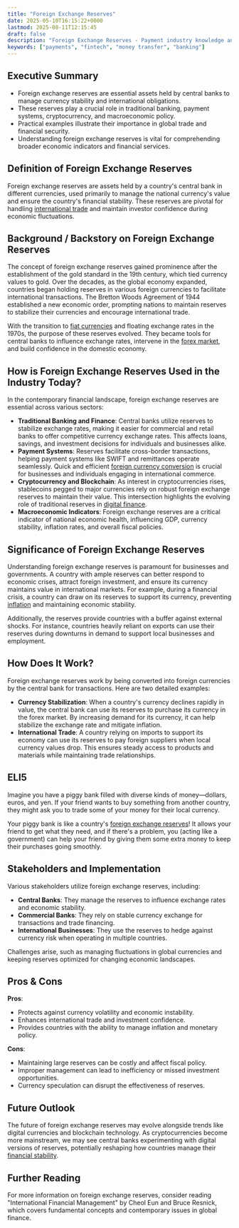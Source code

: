 ```yaml
---
title: "Foreign Exchange Reserves"
date: 2025-05-10T16:15:22+0000
lastmod: 2025-08-11T12:15:45
draft: false
description: "Foreign Exchange Reserves - Payment industry knowledge and insights"
keywords: ["payments", "fintech", "money transfer", "banking"]
---
```


## Executive Summary

- Foreign exchange reserves are essential assets held by central banks to manage currency stability and international obligations.
- These reserves play a crucial role in traditional banking, payment systems, cryptocurrency, and macroeconomic policy.
- Practical examples illustrate their importance in global trade and financial security.
- Understanding foreign exchange reserves is vital for comprehending broader economic indicators and financial services.

## Definition of Foreign Exchange Reserves
Foreign exchange reserves are assets held by a country's central bank in different currencies, used primarily to manage the national currency's value and ensure the country's financial stability. These reserves are pivotal for handling [international trade](https://faisalkhanllc.xyz/resources/payments-wiki/i/international-trade/) and maintain investor confidence during economic fluctuations.

## Background / Backstory on Foreign Exchange Reserves
The concept of foreign exchange reserves gained prominence after the establishment of the gold standard in the 19th century, which tied currency values to gold. Over the decades, as the global economy expanded, countries began holding reserves in various foreign currencies to facilitate international transactions. The Bretton Woods Agreement of 1944 established a new economic order, prompting nations to maintain reserves to stabilize their currencies and encourage international trade.

With the transition to [fiat currencies](https://faisalkhanllc.xyz/resources/payments-wiki/f/fiat-currency/) and floating exchange rates in the 1970s, the purpose of these reserves evolved. They became tools for central banks to influence exchange rates, intervene in the [forex market](https://faisalkhanllc.xyz/resources/payments-wiki/f/fx-foreign-exchange/), and build confidence in the domestic economy.

## How is Foreign Exchange Reserves Used in the Industry Today?
In the contemporary financial landscape, foreign exchange reserves are essential across various sectors:

- **Traditional Banking and Finance**: Central banks utilize reserves to stabilize exchange rates, making it easier for commercial and retail banks to offer competitive currency exchange rates. This affects loans, savings, and investment decisions for individuals and businesses alike.
- **Payment Systems**: Reserves facilitate cross-border transactions, helping payment systems like SWIFT and remittances operate seamlessly. Quick and efficient [foreign currency conversion](https://faisalkhanllc.xyz/resources/payments-wiki/f/foreign-exchange-conversion/) is crucial for businesses and individuals engaging in international commerce.
- **Cryptocurrency and Blockchain**: As interest in cryptocurrencies rises, stablecoins pegged to major currencies rely on robust foreign exchange reserves to maintain their value. This intersection highlights the evolving role of traditional reserves in [digital finance](https://faisalkhanllc.xyz/resources/payments-wiki/b/blockchain/).
- **Macroeconomic Indicators**: Foreign exchange reserves are a critical indicator of national economic health, influencing GDP, currency stability, inflation rates, and overall fiscal policies.

## Significance of Foreign Exchange Reserves
Understanding foreign exchange reserves is paramount for businesses and governments. A country with ample reserves can better respond to economic crises, attract foreign investment, and ensure its currency maintains value in international markets. For example, during a financial crisis, a country can draw on its reserves to support its currency, preventing [inflation](https://faisalkhanllc.xyz/resources/payments-wiki/i/inflation/) and maintaining economic stability.

Additionally, the reserves provide countries with a buffer against external shocks. For instance, countries heavily reliant on exports can use their reserves during downturns in demand to support local businesses and employment.

## How Does It Work?
Foreign exchange reserves work by being converted into foreign currencies by the central bank for transactions. Here are two detailed examples:

- **Currency Stabilization**: When a country's currency declines rapidly in value, the central bank can use its reserves to purchase its currency in the forex market. By increasing demand for its currency, it can help stabilize the exchange rate and mitigate inflation. 
- **International Trade**: A country relying on imports to support its economy can use its reserves to pay foreign suppliers when local currency values drop. This ensures steady access to products and materials while maintaining trade relationships.

## ELI5
Imagine you have a piggy bank filled with diverse kinds of money—dollars, euros, and yen. If your friend wants to buy something from another country, they might ask you to trade some of your money for their local currency. 

Your piggy bank is like a country's [foreign exchange reserves](https://faisalkhanllc.xyz/resources/payments-wiki/f/foreign-reserves/)! It allows your friend to get what they need, and if there's a problem, you (acting like a government) can help your friend by giving them some extra money to keep their purchases going smoothly.

## Stakeholders and Implementation
Various stakeholders utilize foreign exchange reserves, including:

- **Central Banks**: They manage the reserves to influence exchange rates and economic stability.
- **Commercial Banks**: They rely on stable currency exchange for transactions and trade financing.
- **International Businesses**: They use the reserves to hedge against currency risk when operating in multiple countries.

Challenges arise, such as managing fluctuations in global currencies and keeping reserves optimized for changing economic landscapes.

## Pros & Cons
**Pros**:

- Protects against currency volatility and economic instability.
- Enhances international trade and investment confidence.
- Provides countries with the ability to manage inflation and monetary policy.

**Cons**:

- Maintaining large reserves can be costly and affect fiscal policy.
- Improper management can lead to inefficiency or missed investment opportunities.
- Currency speculation can disrupt the effectiveness of reserves.

## Future Outlook
The future of foreign exchange reserves may evolve alongside trends like digital currencies and blockchain technology. As cryptocurrencies become more mainstream, we may see central banks experimenting with digital versions of reserves, potentially reshaping how countries manage their [financial stability](https://faisalkhanllc.xyz/resources/payments-wiki/f/financial-stability/).

## Further Reading
For more information on foreign exchange reserves, consider reading "International Financial Management" by Cheol Eun and Bruce Resnick, which covers fundamental concepts and contemporary issues in global finance.